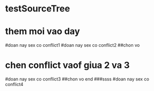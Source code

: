 # testSourceTree
# them moi vao day
#doan nay sex co conflict1
#doan nay sex co conflict2
##chon vo
# chen conflict vaof giua 2 va 3
#doan nay sex co conflict3
##chon vo end
###ssss
#doan nay sex co conflict4
